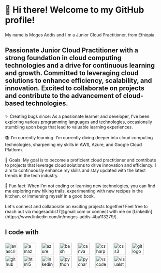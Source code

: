 <h1 align="left">👋 Hi there! Welcome to my GitHub profile!</h1>

###

<p align="left">My name is Moges Addis and I'm a Junior Cloud Practitioner, from Ethiopia.</p>

###

<h2 align="left">Passionate Junior Cloud Practitioner with a strong foundation in cloud computing technologies and a drive for continuous learning and growth. Committed to leveraging cloud solutions to enhance efficiency, scalability, and innovation. Excited to collaborate on projects and contribute to the advancement of cloud-based technologies.</h2>

###

<p align="left">✨ Creating bugs since: As a passionate learner and developer, I've been exploring various programming languages and technologies, occasionally stumbling upon bugs that lead to valuable learning experiences.<br><br>📚 I'm currently learning: I'm currently diving deeper into cloud computing technologies, sharpening my skills in AWS, Azure, and Google Cloud Platform. <br><br>🎯 Goals: My goal is to become a proficient cloud practitioner and contribute to projects that leverage cloud solutions to drive innovation and efficiency. I aim to continuously enhance my skills and stay updated with the latest trends in the tech industry.<br><br>🎲 Fun fact: When I'm not coding or learning new technologies, you can find me exploring new hiking trails, experimenting with new recipes in the kitchen, or immersing myself in a good book.<br><br>Let's connect and collaborate on exciting projects together! Feel free to reach out via mogesaddis17@gmail.com or connect with me on [LinkedIn](https://www.linkedin.com/in/moges-addis-4ba113279/).</p>

###

<h2 align="left">I code with</h2>

###

<div align="left">
  <img src="https://cdn.jsdelivr.net/gh/devicons/devicon/icons/javascript/javascript-original.svg" height="40" alt="javascript logo"  />
  <img width="12" />
  <img src="https://cdn.jsdelivr.net/gh/devicons/devicon/icons/amazonwebservices/amazonwebservices-original.svg" height="40" alt="amazonwebservices logo"  />
  <img width="12" />
  <img src="https://cdn.jsdelivr.net/gh/devicons/devicon/icons/azure/azure-original.svg" height="40" alt="azure logo"  />
  <img width="12" />
  <img src="https://cdn.jsdelivr.net/gh/devicons/devicon/icons/bash/bash-original.svg" height="40" alt="bash logo"  />
  <img width="12" />
  <img src="https://cdn.jsdelivr.net/gh/devicons/devicon/icons/canva/canva-original.svg" height="40" alt="canva logo"  />
  <img width="12" />
  <img src="https://cdn.jsdelivr.net/gh/devicons/devicon/icons/csharp/csharp-original.svg" height="40" alt="csharp logo"  />
  <img width="12" />
  <img src="https://cdn.jsdelivr.net/gh/devicons/devicon/icons/css3/css3-original.svg" height="40" alt="css3 logo"  />
  <img width="12" />
  <img src="https://cdn.jsdelivr.net/gh/devicons/devicon/icons/git/git-original.svg" height="40" alt="git logo"  />
  <img width="12" />
  <img src="https://cdn.jsdelivr.net/gh/devicons/devicon/icons/github/github-original.svg" height="40" alt="github logo"  />
  <img width="12" />
  <img src="https://cdn.jsdelivr.net/gh/devicons/devicon/icons/html5/html5-original.svg" height="40" alt="html5 logo"  />
  <img width="12" />
  <img src="https://cdn.jsdelivr.net/gh/devicons/devicon/icons/linkedin/linkedin-original.svg" height="40" alt="linkedin logo"  />
  <img width="12" />
  <img src="https://cdn.jsdelivr.net/gh/devicons/devicon/icons/python/python-original.svg" height="40" alt="python logo"  />
  <img width="12" />
  <img src="https://cdn.jsdelivr.net/gh/devicons/devicon/icons/pycharm/pycharm-original.svg" height="40" alt="pycharm logo"  />
  <img width="12" />
  <img src="https://cdn.jsdelivr.net/gh/devicons/devicon/icons/vscode/vscode-original.svg" height="40" alt="vscode logo"  />
  <img width="12" />
  <img src="https://cdn.jsdelivr.net/gh/devicons/devicon/icons/visualstudio/visualstudio-plain.svg" height="40" alt="visualstudio logo"  />
</div>

###
